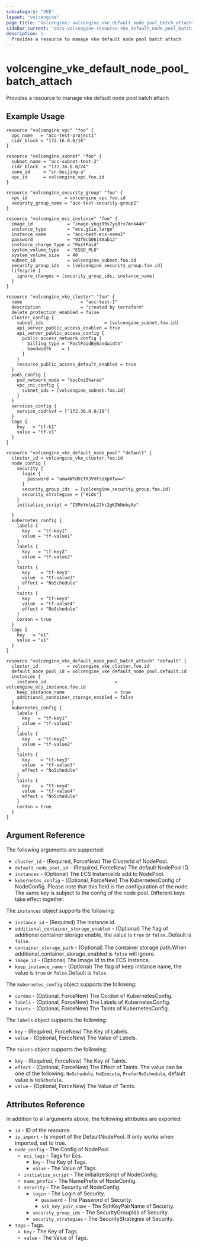 ```yaml
---
subcategory: "VKE"
layout: "volcengine"
page_title: "Volcengine: volcengine_vke_default_node_pool_batch_attach"
sidebar_current: "docs-volcengine-resource-vke_default_node_pool_batch_attach"
description: |-
  Provides a resource to manage vke default node pool batch attach
---
```

# volcengine_vke_default_node_pool_batch_attach
Provides a resource to manage vke default node pool batch attach
## Example Usage
```hcl
resource "volcengine_vpc" "foo" {
  vpc_name   = "acc-test-project1"
  cidr_block = "172.16.0.0/16"
}

resource "volcengine_subnet" "foo" {
  subnet_name = "acc-subnet-test-2"
  cidr_block  = "172.16.0.0/24"
  zone_id     = "cn-beijing-a"
  vpc_id      = volcengine_vpc.foo.id
}

resource "volcengine_security_group" "foo" {
  vpc_id              = volcengine_vpc.foo.id
  security_group_name = "acc-test-security-group2"
}

resource "volcengine_ecs_instance" "foo" {
  image_id             = "image-ybqi99s7yq8rx7mnk44b"
  instance_type        = "ecs.g1ie.large"
  instance_name        = "acc-test-ecs-name2"
  password             = "93f0cb0614Aab12"
  instance_charge_type = "PostPaid"
  system_volume_type   = "ESSD_PL0"
  system_volume_size   = 40
  subnet_id            = volcengine_subnet.foo.id
  security_group_ids   = [volcengine_security_group.foo.id]
  lifecycle {
    ignore_changes = [security_group_ids, instance_name]
  }
}

resource "volcengine_vke_cluster" "foo" {
  name                      = "acc-test-1"
  description               = "created by terraform"
  delete_protection_enabled = false
  cluster_config {
    subnet_ids                       = [volcengine_subnet.foo.id]
    api_server_public_access_enabled = true
    api_server_public_access_config {
      public_access_network_config {
        billing_type = "PostPaidByBandwidth"
        bandwidth    = 1
      }
    }
    resource_public_access_default_enabled = true
  }
  pods_config {
    pod_network_mode = "VpcCniShared"
    vpc_cni_config {
      subnet_ids = [volcengine_subnet.foo.id]
    }
  }
  services_config {
    service_cidrsv4 = ["172.30.0.0/18"]
  }
  tags {
    key   = "tf-k1"
    value = "tf-v1"
  }
}

resource "volcengine_vke_default_node_pool" "default" {
  cluster_id = volcengine_vke_cluster.foo.id
  node_config {
    security {
      login {
        password = "amw4WTdVcTRJVVFsUXpVTw=="
      }
      security_group_ids  = [volcengine_security_group.foo.id]
      security_strategies = ["Hids"]
    }
    initialize_script = "ISMvYmluL2Jhc2gKZWNobyAx"

  }
  kubernetes_config {
    labels {
      key   = "tf-key1"
      value = "tf-value1"
    }
    labels {
      key   = "tf-key2"
      value = "tf-value2"
    }
    taints {
      key    = "tf-key3"
      value  = "tf-value3"
      effect = "NoSchedule"
    }
    taints {
      key    = "tf-key4"
      value  = "tf-value4"
      effect = "NoSchedule"
    }
    cordon = true
  }
  tags {
    key   = "k1"
    value = "v1"
  }
}

resource "volcengine_vke_default_node_pool_batch_attach" "default" {
  cluster_id           = volcengine_vke_cluster.foo.id
  default_node_pool_id = volcengine_vke_default_node_pool.default.id
  instances {
    instance_id                          = volcengine_ecs_instance.foo.id
    keep_instance_name                   = true
    additional_container_storage_enabled = false
  }
  kubernetes_config {
    labels {
      key   = "tf-key1"
      value = "tf-value1"
    }
    labels {
      key   = "tf-key2"
      value = "tf-value2"
    }
    taints {
      key    = "tf-key3"
      value  = "tf-value3"
      effect = "NoSchedule"
    }
    taints {
      key    = "tf-key4"
      value  = "tf-value4"
      effect = "NoSchedule"
    }
    cordon = true
  }
}
```
## Argument Reference
The following arguments are supported:
* `cluster_id` - (Required, ForceNew) The ClusterId of NodePool.
* `default_node_pool_id` - (Required, ForceNew) The default NodePool ID.
* `instances` - (Optional) The ECS InstanceIds add to NodePool.
* `kubernetes_config` - (Optional, ForceNew) The KubernetesConfig of NodeConfig. Please note that this field is the configuration of the node. The same key is subject to the config of the node pool. Different keys take effect together.

The `instances` object supports the following:

* `instance_id` - (Required) The instance id.
* `additional_container_storage_enabled` - (Optional) The flag of additional container storage enable, the value is `true` or `false`..Default is `false`.
* `container_storage_path` - (Optional) The container storage path.When additional_container_storage_enabled is `false` will ignore.
* `image_id` - (Optional) The Image Id to the ECS Instance.
* `keep_instance_name` - (Optional) The flag of keep instance name, the value is `true` or `false`.Default is `false`.

The `kubernetes_config` object supports the following:

* `cordon` - (Optional, ForceNew) The Cordon of KubernetesConfig.
* `labels` - (Optional, ForceNew) The Labels of KubernetesConfig.
* `taints` - (Optional, ForceNew) The Taints of KubernetesConfig.

The `labels` object supports the following:

* `key` - (Required, ForceNew) The Key of Labels.
* `value` - (Optional, ForceNew) The Value of Labels.

The `taints` object supports the following:

* `key` - (Required, ForceNew) The Key of Taints.
* `effect` - (Optional, ForceNew) The Effect of Taints. The value can be one of the following: `NoSchedule`, `NoExecute`, `PreferNoSchedule`, default value is `NoSchedule`.
* `value` - (Optional, ForceNew) The Value of Taints.

## Attributes Reference
In addition to all arguments above, the following attributes are exported:
* `id` - ID of the resource.
* `is_import` - Is import of the DefaultNodePool. It only works when imported, set to true.
* `node_config` - The Config of NodePool.
    * `ecs_tags` - Tags for Ecs.
        * `key` - The Key of Tags.
        * `value` - The Value of Tags.
    * `initialize_script` - The initializeScript of NodeConfig.
    * `name_prefix` - The NamePrefix of NodeConfig.
    * `security` - The Security of NodeConfig.
        * `login` - The Login of Security.
            * `password` - The Password of Security.
            * `ssh_key_pair_name` - The SshKeyPairName of Security.
        * `security_group_ids` - The SecurityGroupIds of Security.
        * `security_strategies` - The SecurityStrategies of Security.
* `tags` - Tags.
    * `key` - The Key of Tags.
    * `value` - The Value of Tags.



